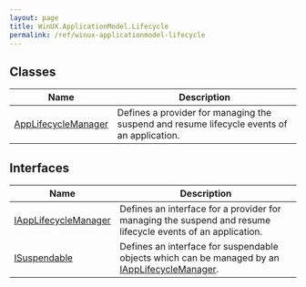 ```yaml
---
layout: page
title: WinUX.ApplicationModel.Lifecycle
permalink: /ref/winux-applicationmodel-lifecycle
---
```


## Classes

| Name | Description |
|---|---|
| [AppLifecycleManager](winux-applicationmodel-lifecycle-applifecyclemanager) | Defines a provider for managing the suspend and resume lifecycle events of an application. |

## Interfaces

| Name | Description |
|---|---|
| [IAppLifecycleManager](winux-applicationmodel-lifecycle-iapplifecyclemanager) | Defines an interface for a provider for managing the suspend and resume lifecycle events of an application. |
| [ISuspendable](winux-applicationmodel-lifecycle-isuspendable) | Defines an interface for suspendable objects which can be managed by an [IAppLifecycleManager](winux-applicationmodel-lifecycle-iapplifecyclemanager). |
